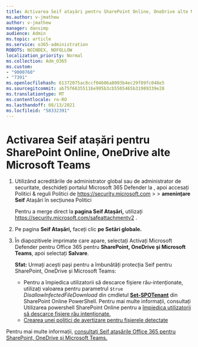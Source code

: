 ```yaml
---
title: Activarea Seif atașări pentru SharePoint Online, OneDrive alte Microsoft Teams
ms.author: v-jmathew
author: v-jmathew
manager: dansimp
audience: Admin
ms.topic: article
ms.service: o365-administration
ROBOTS: NOINDEX, NOFOLLOW
localization_priority: Normal
ms.collection: Adm_O365
ms.custom:
- "9000760"
- "7391"
ms.openlocfilehash: 61372075ac8ccf04606a8003b4ec29f89fc048e5
ms.sourcegitcommit: ab75f66355116e995b3cb5505465b31989339e28
ms.translationtype: MT
ms.contentlocale: ro-RO
ms.lasthandoff: 08/13/2021
ms.locfileid: "58332391"
---
```

# <a name="enable-safe-attachments-for-sharepoint-online-onedrive-and-microsoft-teams"></a>Activarea Seif atașări pentru SharePoint Online, OneDrive alte Microsoft Teams

1. Utilizând acreditările de administrator global sau de administrator de securitate, deschideți portalul Microsoft 365 Defender la , apoi accesați Politici & reguli Politici de <https://security.microsoft.com>  \>  \> **amenințare Seif**  Atașări în secțiunea Politici

   Pentru a merge direct la **pagina Seif Atașări,** utilizați <https://security.microsoft.com/safeattachmentv2> .

2. Pe pagina **Seif Atașări,** faceți clic **pe Setări globale.**
3. În diapozitivele imprimate care apare, selectați Activați Microsoft Defender pentru Office 365 pentru **SharePoint, OneDrive și Microsoft Teams**, apoi selectați **Salvare**.

    **Sfat:** Urmați acești pași pentru a îmbunătăți protecția Seif pentru SharePoint, OneDrive și Microsoft Teams:
    - Pentru a împiedica utilizatorii să descarce fișiere rău-intenționate, utilizați valoarea pentru parametrul `$true` *DisallowInfectedFileDownload* din cmdletul **[Set-SPOTenant](https://docs.microsoft.com/powershell/module/sharepoint-online/Set-SPOTenant)** din SharePoint Online PowerShell. Pentru mai multe informații, consultați Utilizarea powershell SharePoint Online pentru a [împiedica utilizatorii să descarce fișiere rău intenționate.](https://docs.microsoft.com/microsoft-365/security/office-365-security/turn-on-mdo-for-spo-odb-and-teams#step-2-recommended-use-sharepoint-online-powershell-to-prevent-users-from-downloading-malicious-files)
    - [Crearea unei politici de avertizare pentru fișierele detectate](https://docs.microsoft.com/microsoft-365/security/office-365-security/turn-on-mdo-for-spo-odb-and-teams#step-3-recommended-use-the-microsoft-365-defender-portal-to-create-an-alert-policy-for-detected-files)

Pentru mai multe informații, [consultați Seif atașările Office 365 pentru SharePoint, OneDrive și Microsoft Teams.](https://go.microsoft.com/fwlink/?linkid=2092041)

